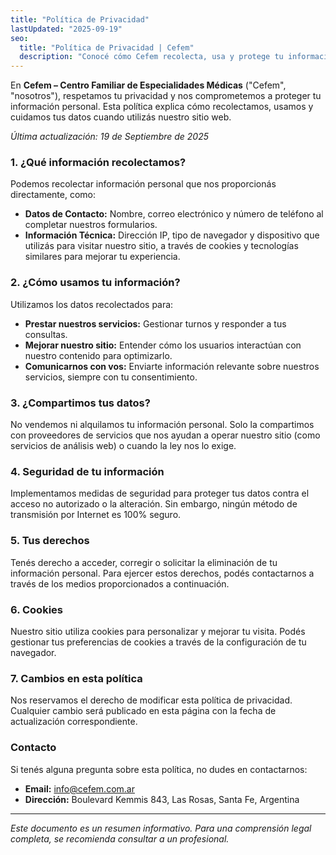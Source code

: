 ```yaml
---
title: "Política de Privacidad"
lastUpdated: "2025-09-19"
seo:
  title: "Política de Privacidad | Cefem"
  description: "Conocé cómo Cefem recolecta, usa y protege tu información personal. Respetamos tu privacidad y cumplimos con las regulaciones de protección de datos."
---
```


En **Cefem – Centro Familiar de Especialidades Médicas** ("Cefem", "nosotros"), respetamos tu privacidad y nos comprometemos a proteger tu información personal. Esta política explica cómo recolectamos, usamos y cuidamos tus datos cuando utilizás nuestro sitio web.

*Última actualización: 19 de Septiembre de 2025*

### 1. ¿Qué información recolectamos?

Podemos recolectar información personal que nos proporcionás directamente, como:

- **Datos de Contacto:** Nombre, correo electrónico y número de teléfono al completar nuestros formularios.
- **Información Técnica:** Dirección IP, tipo de navegador y dispositivo que utilizás para visitar nuestro sitio, a través de cookies y tecnologías similares para mejorar tu experiencia.

### 2. ¿Cómo usamos tu información?

Utilizamos los datos recolectados para:

- **Prestar nuestros servicios:** Gestionar turnos y responder a tus consultas.
- **Mejorar nuestro sitio:** Entender cómo los usuarios interactúan con nuestro contenido para optimizarlo.
- **Comunicarnos con vos:** Enviarte información relevante sobre nuestros servicios, siempre con tu consentimiento.

### 3. ¿Compartimos tus datos?

No vendemos ni alquilamos tu información personal. Solo la compartimos con proveedores de servicios que nos ayudan a operar nuestro sitio (como servicios de análisis web) o cuando la ley nos lo exige.

### 4. Seguridad de tu información

Implementamos medidas de seguridad para proteger tus datos contra el acceso no autorizado o la alteración. Sin embargo, ningún método de transmisión por Internet es 100% seguro.

### 5. Tus derechos

Tenés derecho a acceder, corregir o solicitar la eliminación de tu información personal. Para ejercer estos derechos, podés contactarnos a través de los medios proporcionados a continuación.

### 6. Cookies

Nuestro sitio utiliza cookies para personalizar y mejorar tu visita. Podés gestionar tus preferencias de cookies a través de la configuración de tu navegador.

### 7. Cambios en esta política

Nos reservamos el derecho de modificar esta política de privacidad. Cualquier cambio será publicado en esta página con la fecha de actualización correspondiente.

### Contacto

Si tenés alguna pregunta sobre esta política, no dudes en contactarnos:

- **Email:** info@cefem.com.ar
- **Dirección:** Boulevard Kemmis 843, Las Rosas, Santa Fe, Argentina

---
*Este documento es un resumen informativo. Para una comprensión legal completa, se recomienda consultar a un profesional.*